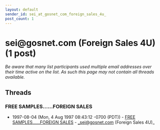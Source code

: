```yaml
---
layout: default
sender_id: sei_at_gosnet_com_foreign_sales_4u_
post_count: 1
---
```


# sei<span>@</span>gosnet.com (Foreign Sales 4U) (1 post)

_Be aware that many list participants used multiple email addresses over their time active on the list. As such this page may not contain all threads available._

## Threads

### FREE SAMPLES......FOREIGN SALES
+ 1997-08-04 (Mon, 4 Aug 1997 08:43:12 -0700 (PDT)) - [FREE SAMPLES......FOREIGN SALES](/archive/1997/08/40b566a952b92990b5ac6acfc4529d78460f3d18c7d8286a6187c5d4b8347e1d) - _sei@gosnet.com (Foreign Sales 4U)_

